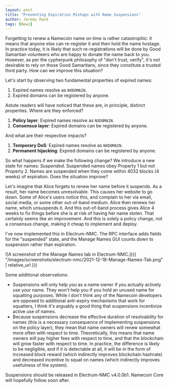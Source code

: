 ```yaml
---
layout: post
title: "Preventing Expiration Mishaps with Name Suspensions"
author: Jeremy Rand
tags: [News]
---
```


Forgetting to renew a Namecoin name on time is rather catastrophic: it means that anyone else can re-register it and then hold the name hostage.  In practice today, it is likely that such re-registrations will be done by Good Samaritan volunteers who are happy to donate the name back to you.  However, as per the cypherpunk philosophy of "don't trust, verify", it's not desirable to rely on those Good Samaritans, since they constitute a trusted third party.  How can we improve this situation?

Let's start by observing two fundamental properties of expired names:

1. Expired names resolve as `NXDOMAIN`.
2. Expired domains can be registered by anyone.

Astute readers will have noticed that these are, in principle, distinct properties.  Where are they enforced?

1. **Policy layer**: Expired names resolve as `NXDOMAIN`.
2. **Consensus layer**: Expired domains can be registered by anyone.

And what are their respective impacts?

1. **Temporary DoS**: Expired names resolve as `NXDOMAIN`.
2. **Permanent hijacking**: Expired domains can be registered by anyone.

So what happens if we make the following change?  We introduce a new state for names: *Suspended*.  Suspended names obey Property 1 but not Property 2.  Names are suspended when they come within 4032 blocks (4 weeks) of expiration.  Does the situation improve?

Let's imagine that Alice forgets to renew her name before it suspends.  As a result, her name becomes unresolvable.  This causes her website to go down.  Some of Alice's users notice this, and complain to her via email, social media, or some other out-of-band medium.  Alice then renews her name, which unsuspends it.  And this out-of-band process gives Alice 4 weeks to fix things before she is at risk of having her name stolen.  That certainly seems like an improvement.  And this is solely a policy change, not a consensus change, making it cheap to implement and deploy.

I've now implemented this in Electrum-NMC.  The RPC interface adds fields for the "suspended" state, and the Manage Names GUI counts down to suspension rather than expiration.

![A screenshot of the Manage Names tab in Electrum-NMC.]({{ "/images/screenshots/electrum-nmc/2021-12-18-Manage-Names-Tab.png" | relative_url }})

Some additional observations:

* Suspensions will only help you as a name owner if you actually actively use your name.  They won't help you if you hold an unused name for squatting purposes.  While I don't think any of the Namecoin developers are opposed to additional anti-expiry mechanisms that work for squatters, I think it's arguably a good thing that suspensions incentivize active use of names.
* Because suspensions decrease the effective duration of resolvability for names (this is a necessary consequence of implementing suspensions on the policy layer), they mean that name owners will renew somewhat more often with respect to time.  Theoretically, this means that name owners will pay higher fees with respect to time, and that the blockchain will grow faster with respect to time.  In practice, the difference is likely to be negligible, and if it is detectable at all, it will be in the form of increased block reward (which indirectly improves blockchain hashrate) and decreased incentive to squat on names (which indirectly improves usefulness of the system).

Suspensions should be released in Electrum-NMC v4.0.0b1.  Namecoin Core will hopefully follow soon after.
